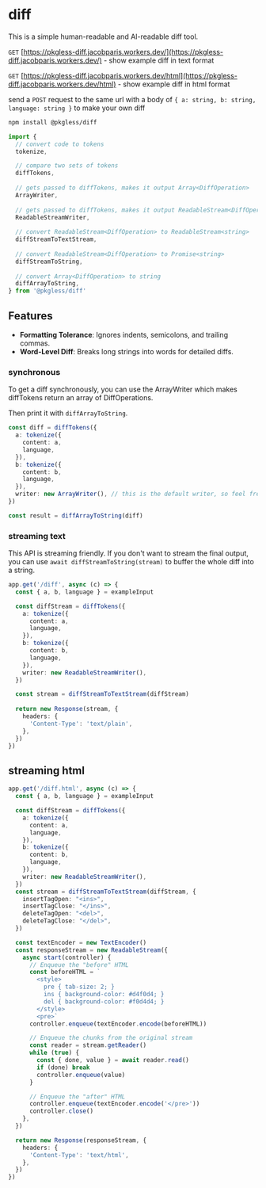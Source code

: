 # diff 

This is a simple human-readable and AI-readable diff tool. 

`GET` [https://pkgless-diff.jacobparis.workers.dev/](https://pkgless-diff.jacobparis.workers.dev/) - show example diff in text format

`GET` [https://pkgless-diff.jacobparis.workers.dev/html](https://pkgless-diff.jacobparis.workers.dev/html) - show example diff in html format

send a `POST` request to the same url with a body of `{ a: string, b: string, language: string }` to make your own diff

```sh
npm install @pkgless/diff
```

```ts
import {
  // convert code to tokens
  tokenize,

  // compare two sets of tokens
  diffTokens,
  
  // gets passed to diffTokens, makes it output Array<DiffOperation>
  ArrayWriter,
  
  // gets passed to diffTokens, makes it output ReadableStream<DiffOperation>
  ReadableStreamWriter,
  
  // convert ReadableStream<DiffOperation> to ReadableStream<string>
  diffStreamToTextStream,
  
  // convert ReadableStream<DiffOperation> to Promise<string>
  diffStreamToString,
  
  // convert Array<DiffOperation> to string
  diffArrayToString,
} from '@pkgless/diff'
```
## Features

- **Formatting Tolerance**: Ignores indents, semicolons, and trailing commas.
- **Word-Level Diff**: Breaks long strings into words for detailed diffs.

### synchronous

To get a diff synchronously, you can use the ArrayWriter which makes diffTokens return an array of DiffOperations. 

Then print it with `diffArrayToString`.

```ts
const diff = diffTokens({
  a: tokenize({
    content: a,
    language,
  }),
  b: tokenize({
    content: b,
    language,
  }),
  writer: new ArrayWriter(), // this is the default writer, so feel free to omit
})

const result = diffArrayToString(diff)
```

### streaming text

This API is streaming friendly. If you don't want to stream the final output, you can use `await diffStreamToString(stream)` to buffer the whole diff into a string. 

```ts
app.get('/diff', async (c) => {
  const { a, b, language } = exampleInput

  const diffStream = diffTokens({
    a: tokenize({
      content: a,
      language,
    }),
    b: tokenize({
      content: b,
      language,
    }),
    writer: new ReadableStreamWriter(),
  })

  const stream = diffStreamToTextStream(diffStream)
  
  return new Response(stream, {
    headers: {
      'Content-Type': 'text/plain',
    },
  })
})
```

## streaming html

```ts
app.get('/diff.html', async (c) => {
  const { a, b, language } = exampleInput

  const diffStream = diffTokens({
    a: tokenize({
      content: a,
      language,
    }),
    b: tokenize({
      content: b,
      language,
    }),
    writer: new ReadableStreamWriter(),
  })
  const stream = diffStreamToTextStream(diffStream, {
    insertTagOpen: "<ins>",
    insertTagClose: "</ins>",
    deleteTagOpen: "<del>",
    deleteTagClose: "</del>",
  })

  const textEncoder = new TextEncoder()
  const responseStream = new ReadableStream({
    async start(controller) {
      // Enqueue the "before" HTML
      const beforeHTML = `
        <style>
          pre { tab-size: 2; }
          ins { background-color: #d4f0d4; }
          del { background-color: #f0d4d4; }
        </style>
        <pre>`
      controller.enqueue(textEncoder.encode(beforeHTML))

      // Enqueue the chunks from the original stream
      const reader = stream.getReader()
      while (true) {
        const { done, value } = await reader.read()
        if (done) break
        controller.enqueue(value)
      }

      // Enqueue the "after" HTML
      controller.enqueue(textEncoder.encode('</pre>'))
      controller.close()
    },
  })

  return new Response(responseStream, {
    headers: {
      'Content-Type': 'text/html',
    },
  })
})
```   

